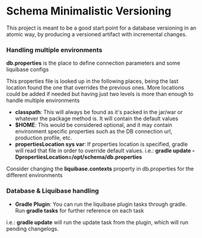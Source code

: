 # Schema Minimalistic Versioning

This project is meant to be a good start point for a database versioning in an atomic way, by producing a versioned artifact with incremental changes.

### Handling multiple environments

**db.properties** is the place to define connection parameters and some liquibase configs

This properties file is looked up in the following places, being the last location found the one that overrides the previous ones. More locations could be added if needed but having just two levels is more than enough to handle multiple environments

* **classpath**: This will always be found as it's packed in the jar/war or whatever the package method is. It will contain the default values
* **$HOME**: This would be considered optional, and it may contain environment specific properties such as the DB connection url, production profile, etc.
* **propertiesLocation sys var**: If properties location is specified, gradle will read that file in order to override default values. i.e.: **gradle update -DpropertiesLocation=/opt/schema/db.properties**

Consider changing the **liquibase.contexts** property in db.properties for the different environments

### Database & Liquibase handling

* **Gradle Plugin**: You can run the liquibase plugin tasks through gradle. Run **gradle tasks** for further reference on each task

i.e.: **gradle update** will run the update task from the plugin, which will run pending changelogs.
